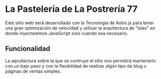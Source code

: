 # La Pastelería de La Postrería 77
Este sitio web será desarrollado con la Tecnología de Astro.js para tener una gran optimización de velocidad y utilizar la arquitectura de "Islas" en donde inyectaremos JavaScript solo cuando sea necesario.

## Funcionalidad
La aqruitectura sobre la que se contruye el sitio nos permitirá mantenerlo con un bajo peso y con la flexibilidad de realizar algún tipo de blog o páginas de ventas simples.
